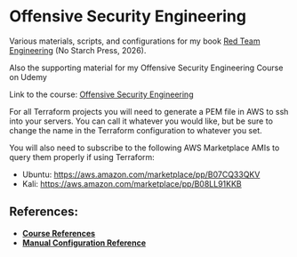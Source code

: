 # Offensive Security Engineering
Various materials, scripts, and configurations for my book [Red Team Engineering](https://nostarch.com/red-team) (No Starch Press, 2026).

Also the supporting material for my Offensive Security Engineering Course on Udemy

Link to the course: [Offensive Security Engineering](https://www.udemy.com/course/offensive-security-engineering/?referralCode=B561E056323FA1B9C4C2)

For all Terraform projects you will need to generate a PEM file in AWS to ssh into your servers. You can call it whatever you would like, but be sure to change the name in the Terraform configuration to whatever you set.

You will also need to subscribe to the following AWS Marketplace AMIs to query them properly if using Terraform:
- Ubuntu: https://aws.amazon.com/marketplace/pp/B07CQ33QKV
- Kali: https://aws.amazon.com/marketplace/pp/B08LL91KKB

## References:
- **[Course References](https://github.com/3ndG4me/Offensive-Security-Engineering/blob/master/Course_References.md)**
- **[Manual Configuration Reference](https://github.com/3ndG4me/Offensive-Security-Engineering/blob/master/Using_a_VM.md)**
